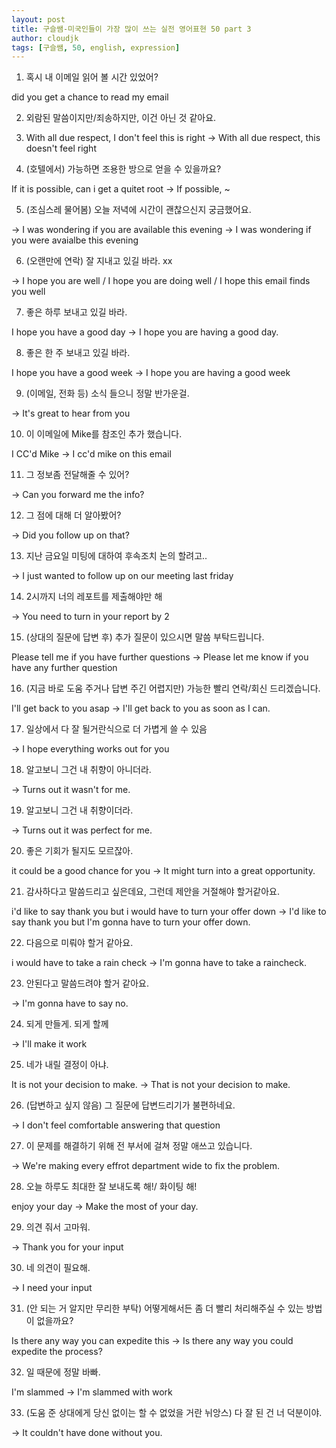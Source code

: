 ```yaml
---
layout: post
title: 구슬쌤-미국인들이 가장 많이 쓰는 실전 영어표현 50 part 3
author: cloudjk
tags: [구슬쌤, 50, english, expression]
---
```


1. 혹시 내 이메일 읽어 볼 시간 있었어?

did you get a chance to read my email

2. 외람된 말씀이지만/죄송하지만, 이건 아닌 것 같아요.

3. With all due respect, I don't feel this is right
   -> With all due respect, this doesn't feel right

4. (호텔에서) 가능하면 조용한 방으로 얻을 수 있을까요?

If it is possible, can i get a quitet root
-> If possible, ~

5. (조심스레 물어봄) 오늘 저녁에 시간이 괜찮으신지 궁금했어요.

-> I was wondering if you are available this evening
-> I was wondering if you were avaialbe this evening

6. (오랜만에 연락) 잘 지내고 있길 바라. xx

-> I hope you are well / I hope you are doing well / I hope this email finds you well

7. 좋은 하루 보내고 있길 바라.

I hope you have a good day
-> I hope you are having a good day.

8. 좋은 한 주 보내고 있길 바라.

I hope you have a good week
-> I hope you are having a good week

9. (이메일, 전화 등) 소식 들으니 정말 반가운걸.

-> It's great to hear from you

10. 이 이메일에 Mike를 참조인 추가 했습니다.

I CC'd Mike
-> I cc'd mike on this email

11. 그 정보좀 전달해줄 수 있어?

-> Can you forward me the info?

12. 그 점에 대해 더 알아봤어?

-> Did you follow up on that?

13. 지난 금요일 미팅에 대하여 후속조치 논의 할려고..

-> I just wanted to follow up on our meeting last friday

14. 2시까지 너의 레포트를 제출해야만 해

-> You need to turn in your report by 2

15. (상대의 질문에 답변 후) 추가 질문이 있으시면 말씀 부탁드립니다.

Please tell me if you have further questions
-> Please let me know if you have any further question

16. (지금 바로 도움 주거나 답변 주긴 어렵지만) 가능한 빨리 연락/회신 드리겠습니다.

I'll get back to you asap
-> I'll get back to you as soon as I can.

17. 일상에서 다 잘 될거란식으로 더 가볍게 쓸 수 있음

-> I hope everything works out for you

18. 알고보니 그건 내 취향이 아니더라.

-> Turns out it wasn't for me.

19. 알고보니 그건 내 취향이더라.

-> Turns out it was perfect for me.

20. 좋은 기회가 될지도 모르잖아.

it could be a good chance for you
-> It might turn into a great opportunity.

21. 감사하다고 말씀드리고 싶은데요, 그런데 제안을 거절해야 할거같아요.

i'd like to say thank you but i would have to turn your offer down
-> I'd like to say thank you but I'm gonna have to turn your offer down.

22. 다음으로 미뤄야 할거 같아요.

i would have to take a rain check
-> I'm gonna have to take a raincheck.

23. 안된다고 말씀드려야 할거 같아요.

-> I'm gonna have to say no.

24. 되게 만들게. 되게 할께

-> I'll make it work

25. 네가 내릴 결정이 아냐.

It is not your decision to make.
-> That is not your decision to make.

26. (답변하고 싶지 않음) 그 질문에 답변드리기가 불편하네요.

-> I don't feel comfortable answering that question

27. 이 문제를 해결하기 위해 전 부서에 걸쳐 정말 애쓰고 있습니다.

-> We're making every effrot department wide to fix the problem.

28. 오늘 하루도 최대한 잘 보내도록 해!/ 화이팅 해!

enjoy your day
-> Make the most of your day.

29. 의견 줘서 고마워.

-> Thank you for your input

30. 네 의견이 필요해.

-> I need your input

31. (안 되는 거 알지만 무리한 부탁) 어떻게해서든 좀 더 빨리 처리해주실 수 있는 방법이 없을까요?

Is there any way you can expedite this
-> Is there any way you could expedite the process?

32. 일 때문에 정말 바빠.

I'm slammed
-> I'm slammed with work

33. (도움 준 상대에게 당신 없이는 할 수 없었을 거란 뉘앙스) 다 잘 된 건 너 덕분이야.

-> It couldn't have done without you.
